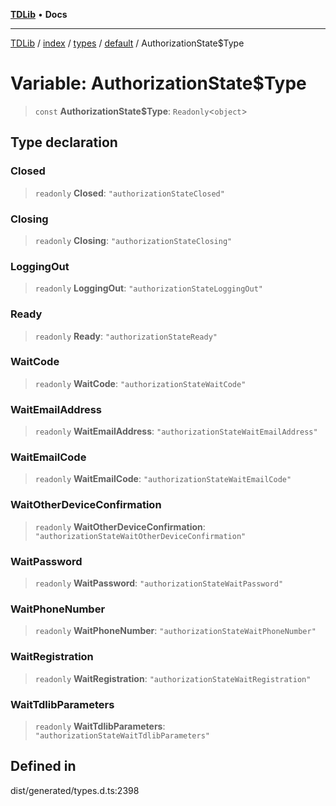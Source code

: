 [**TDLib**](../../../../../../README.md) • **Docs**

***

[TDLib](../../../../../../modules.md) / [index](../../../../../README.md) / [types](../../../README.md) / [default](../README.md) / AuthorizationState$Type

# Variable: AuthorizationState$Type

> `const` **AuthorizationState$Type**: `Readonly`\<`object`\>

## Type declaration

### Closed

> `readonly` **Closed**: `"authorizationStateClosed"`

### Closing

> `readonly` **Closing**: `"authorizationStateClosing"`

### LoggingOut

> `readonly` **LoggingOut**: `"authorizationStateLoggingOut"`

### Ready

> `readonly` **Ready**: `"authorizationStateReady"`

### WaitCode

> `readonly` **WaitCode**: `"authorizationStateWaitCode"`

### WaitEmailAddress

> `readonly` **WaitEmailAddress**: `"authorizationStateWaitEmailAddress"`

### WaitEmailCode

> `readonly` **WaitEmailCode**: `"authorizationStateWaitEmailCode"`

### WaitOtherDeviceConfirmation

> `readonly` **WaitOtherDeviceConfirmation**: `"authorizationStateWaitOtherDeviceConfirmation"`

### WaitPassword

> `readonly` **WaitPassword**: `"authorizationStateWaitPassword"`

### WaitPhoneNumber

> `readonly` **WaitPhoneNumber**: `"authorizationStateWaitPhoneNumber"`

### WaitRegistration

> `readonly` **WaitRegistration**: `"authorizationStateWaitRegistration"`

### WaitTdlibParameters

> `readonly` **WaitTdlibParameters**: `"authorizationStateWaitTdlibParameters"`

## Defined in

dist/generated/types.d.ts:2398
